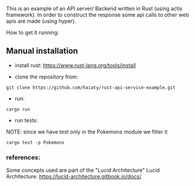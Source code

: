 
This is an example of an API server/ Backend written in Rust (using actix framework). In order to construct the response some api calls to other web apis are made (using hyper).




How to get it running:

## Manual installation

* install rust: https://www.rust-lang.org/tools/install


*  clone the repository from:

`
git clone https://github.com/haiaty/rust-api-service-example.git
`

*  run:

`
cargo run
`

* run tests:

NOTE: since we have test only in the Pokemons module we filter it

`
cargo test -p Pokemons
`



### references: 

Some concepts used are part of the "Lucid Architecture"
Lucid Architecture: https://lucid-architecture.gitbook.io/docs/